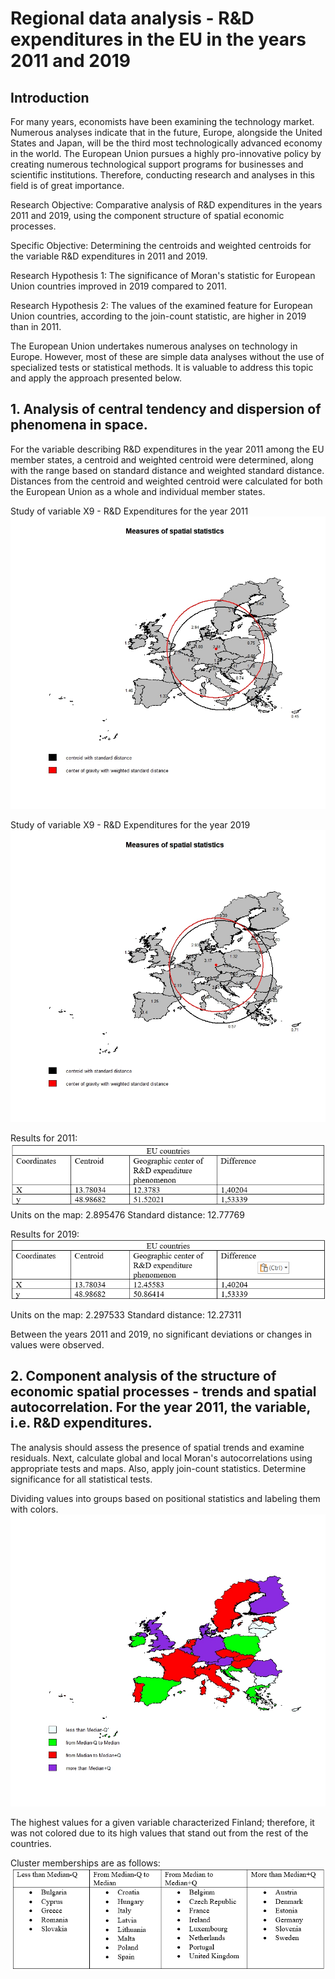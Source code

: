 # Regional data analysis - R&D expenditures in the EU in the years 2011 and 2019


## Introduction

For many years, economists have been examining the technology market. Numerous analyses indicate that in the future, Europe, alongside the United States and Japan, will be the third most technologically advanced economy in the world. The European Union pursues a highly pro-innovative policy by creating numerous technological support programs for businesses and scientific institutions. Therefore, conducting research and analyses in this field is of great importance.
 
Research Objective: Comparative analysis of R&D expenditures in the years 2011 and 2019, using the component structure of spatial economic processes.
 
Specific Objective: Determining the centroids and weighted centroids for the variable R&D expenditures in 2011 and 2019.
 
Research Hypothesis 1: The significance of Moran's statistic for European Union countries improved in 2019 compared to 2011.
 
Research Hypothesis 2: The values of the examined feature for European Union countries, according to the join-count statistic, are higher in 2019 than in 2011.
 
The European Union undertakes numerous analyses on technology in Europe. However, most of these are simple data analyses without the use of specialized tests or statistical methods. It is valuable to address this topic and apply the approach presented below.


## 1. Analysis of central tendency and dispersion of phenomena in space.

For the variable describing R&D expenditures in the year 2011 among the EU member states, a centroid and weighted centroid were determined, along with the range based on standard distance and weighted standard distance. Distances from the centroid and weighted centroid were calculated for both the European Union as a whole and individual member states.

Study of variable X9 - R&D Expenditures for the year 2011
![Table1](https://github.com/DataVero99/EU-research-and-development-expenditures/blob/main/images/centroid2011.jpeg)

Study of variable X9 - R&D Expenditures for the year 2019
![Table1](https://github.com/DataVero99/EU-research-and-development-expenditures/blob/main/images/centroid2019.jpeg)

Results for 2011:
![Table1](https://github.com/DataVero99/EU-research-and-development-expenditures/blob/main/images/results2011.png)
Units on the map: 2.895476
Standard distance: 12.77769

Results for 2019:
![Table1](https://github.com/DataVero99/EU-research-and-development-expenditures/blob/main/images/results2019.png)

Units on the map: 2.297533
Standard distance: 12.27311

Between the years 2011 and 2019, no significant deviations or changes in values were observed.


## 2. Component analysis of the structure of economic spatial processes - trends and spatial autocorrelation. For the year 2011, the variable, i.e. R&D expenditures.

The analysis should assess the presence of spatial trends and examine residuals. Next, calculate global and local Moran's autocorrelations using appropriate tests and maps. Also, apply join-count statistics. Determine significance for all statistical tests.

Dividing values into groups based on positional statistics and labeling them with colors.
![Table1](https://github.com/DataVero99/EU-research-and-development-expenditures/blob/main/images/2011map1.jpeg)

The highest values for a given variable characterized Finland; therefore, it was not colored due to its high values that stand out from the rest of the countries. 

Cluster memberships are as follows:
![Table1](https://github.com/DataVero99/EU-research-and-development-expenditures/blob/main/images/cluster2011.png)

